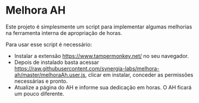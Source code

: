 # Melhora AH

Este projeto é simplesmente um script para implementar algumas melhorias na ferramenta interna de apropriação de horas.

Para usar esse script é necessário:
* Instalar a extensão <https://www.tampermonkey.net/> no seu navegador. 
* Depois de instalado basta acessar <https://raw.githubusercontent.com/synergia-labs/melhora-ah/master/melhoraAh.user.js>, clicar em instalar, conceder as permissões necessárias e pronto. 
* Atualize a página do AH e informe sua dedicação em horas. O AH ficará um pouco diferente.
